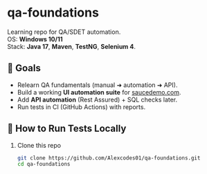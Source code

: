 # qa-foundations

Learning repo for QA/SDET automation.  
OS: **Windows 10/11**  
Stack: **Java 17**, **Maven**, **TestNG**, **Selenium 4**.

## 📌 Goals
- Relearn QA fundamentals (manual ➜ automation ➜ API).
- Build a working **UI automation suite** for [saucedemo.com](https://www.saucedemo.com/).
- Add **API automation** (Rest Assured) + SQL checks later.
- Run tests in CI (GitHub Actions) with reports.

## 🚀 How to Run Tests Locally
1. Clone this repo
   ```bash
   git clone https://github.com/Alexcodes01/qa-foundations.git
   cd qa-foundations
